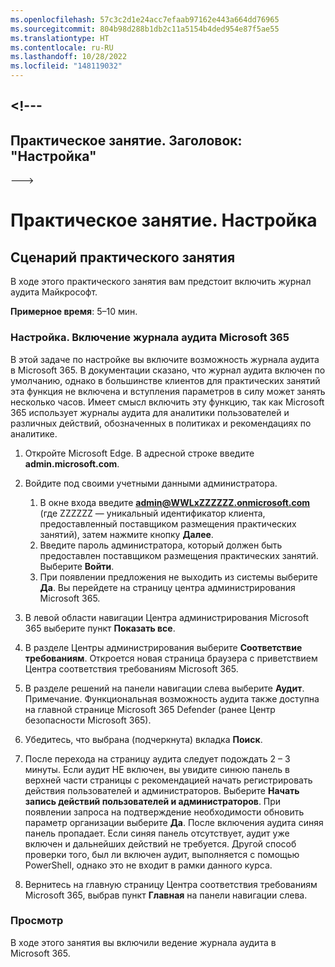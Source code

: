 ```yaml
---
ms.openlocfilehash: 57c3c2d1e24acc7efaab97162e443a664dd76965
ms.sourcegitcommit: 804b98d288b1db2c11a5154b4ded954e87f5ae55
ms.translationtype: HT
ms.contentlocale: ru-RU
ms.lasthandoff: 10/28/2022
ms.locfileid: "148119032"
---
```

<a name="---"></a><!---
---
Практическое занятие. Заголовок: "Настройка"
---
--->

# <a name="lab-setup"></a>Практическое занятие. Настройка

## <a name="lab-scenario"></a>Сценарий практического занятия

В ходе этого практического занятия вам предстоит включить журнал аудита Майкрософт.

**Примерное время**: 5–10 мин.

### <a name="setup---enable-microsoft-365-audit-log"></a>Настройка. Включение журнала аудита Microsoft 365

В этой задаче по настройке вы включите возможность журнала аудита в Microsoft 365.  В документации сказано, что журнал аудита включен по умолчанию, однако в большинстве клиентов для практических занятий эта функция не включена и вступления параметров в силу может занять несколько часов.  Имеет смысл включить эту функцию, так как Microsoft 365 использует журналы аудита для аналитики пользователей и различных действий, обозначенных в политиках и рекомендациях по аналитике.

1. Откройте Microsoft Edge. В адресной строке введите **admin.microsoft.com**.

1. Войдите под своими учетными данными администратора.
    1. В окне входа введите **admin@WWLxZZZZZZ.onmicrosoft.com** (где ZZZZZZ — уникальный идентификатор клиента, предоставленный поставщиком размещения практических занятий), затем нажмите кнопку **Далее**.
    1. Введите пароль администратора, который должен быть предоставлен поставщиком размещения практических занятий. Выберите **Войти**.
    1. При появлении предложения не выходить из системы выберите **Да**. Вы перейдете на страницу центра администрирования Microsoft 365.

1. В левой области навигации Центра администрирования Microsoft 365 выберите пункт **Показать все**.

1. В разделе Центры администрирования выберите **Соответствие требованиям**.  Откроется новая страница браузера с приветствием Центра соответствия требованиям Microsoft 365.  

1. В разделе решений на панели навигации слева выберите **Аудит**.  Примечание. Функциональная возможность аудита также доступна на главной странице Microsoft 365 Defender (ранее Центр безопасности Microsoft 365).

1. Убедитесь, что выбрана (подчеркнута) вкладка **Поиск**.

1. После перехода на страницу аудита следует подождать 2 – 3 минуты.  Если аудит НЕ включен, вы увидите синюю панель в верхней части страницы с рекомендацией начать регистрировать действия пользователей и администраторов.  Выберите **Начать запись действий пользователей и администраторов**.  При появлении запроса на подтверждение необходимости обновить параметр организации выберите **Да**. После включения аудита синяя панель пропадает.  Если синяя панель отсутствует, аудит уже включен и дальнейших действий не требуется.  Другой способ проверки того, был ли включен аудит, выполняется с помощью PowerShell, однако это не входит в рамки данного курса.

1. Вернитесь на главную страницу Центра соответствия требованиям Microsoft 365, выбрав пункт **Главная** на панели навигации слева.

### <a name="review"></a>Просмотр

В ходе этого занятия вы включили ведение журнала аудита в Microsoft 365.
